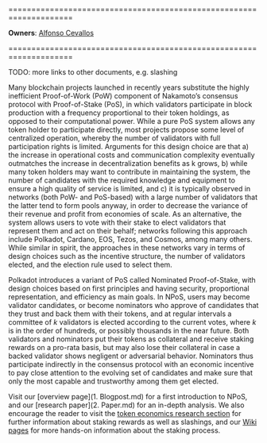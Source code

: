 ====================================================================

**Owners**: [Alfonso Cevallos](/research_team_members/alfonso.html)

====================================================================

TODO: more links to other documents, e.g. slashing

Many blockchain projects launched in recently years substitute the highly inefficient Proof-of-Work (PoW) component of Nakamoto’s consensus protocol with Proof-of-Stake (PoS), in which validators participate in block production with a frequency proportional to their token holdings, as opposed to their computational power. While a pure PoS system allows any token holder to participate directly, most projects propose some level of centralized operation, whereby the number of validators with full participation rights is limited. Arguments for this design choice are that a) the increase in operational costs and communication complexity eventually outmatches the increase in decentralization benefits as k grows, b) while many token holders may want to contribute in maintaining the system, the number of candidates with the required knowledge and equipment to ensure a high quality of service is limited, and c) it is typically observed in networks (both PoW- and PoS-based) with a large number of validators that the latter tend to form pools anyway, in order to decrease the variance of their revenue and profit from economies of scale. As an alternative, the system allows users to vote with their stake to elect validators that represent them and act on their behalf; networks following this approach include Polkadot, Cardano, EOS, Tezos, and Cosmos, among many others. While similar in spirit, the approaches in these networks vary in terms of design choices such as the incentive structure, the number of validators elected, and the election rule used to select them. 

Polkadot introduces a variant of PoS called Nominated Proof-of-Stake, with design choices based on first principles and having security, proportional representation, and efficiency as main goals. In NPoS, users may become validator candidates, or become nominators who approve of candidates that they trust and back them with their tokens, and at regular intervals a committee of $k$ validators is elected according to the current votes, where $k$ is in the order of hundreds, or possibly thousands in the near future. Both validators and nominators put their tokens as collateral and receive staking rewards on a pro-rata basis, but may also lose their collateral in case a backed validator shows negligent or adversarial behavior. Nominators thus participate indirectly in the consensus protocol with an economic incentive to pay close attention to the evolving set of candidates and make sure that only the most capable and trustworthy among them get elected.

Visit our [overview page](1. Blogpost.md) for a first introduction to NPoS, and our [research paper](2. Paper.md) for an in-depth analysis. We also encourage the reader to visit the [token economics research section](https://w3f-research.readthedocs.io/en/latest/polkadot/Token%20Economics.html) for further information about staking rewards as well as slashings, and our [Wiki pages](https://wiki.polkadot.network/docs/en/learn-staking) for more hands-on information about the staking process.

